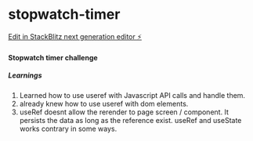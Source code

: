 # stopwatch-timer

[Edit in StackBlitz next generation editor ⚡️](https://stackblitz.com/~/github.com/manalavi/stopwatch-timer)

#### Stopwatch timer challenge

##### Learnings
1. Learned how to use useref with Javascript API calls and handle them.
2. already knew how to use useref with dom elements.
3. useRef doesnt allow the rerender to page screen / component. It persists the data as long as the reference exist. useRef and useState works contrary in some ways.

